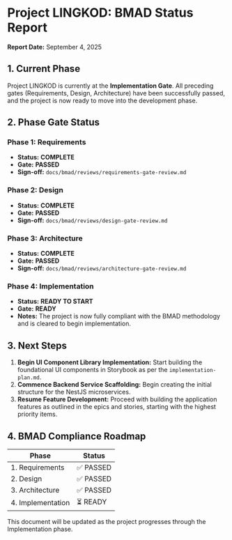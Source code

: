 # Project LINGKOD: BMAD Status Report

**Report Date:** September 4, 2025

## 1. Current Phase

Project LINGKOD is currently at the **Implementation Gate**. All preceding gates (Requirements, Design, Architecture) have been successfully passed, and the project is now ready to move into the development phase.

## 2. Phase Gate Status

### Phase 1: Requirements
- **Status:** **COMPLETE**
- **Gate:** **PASSED**
- **Sign-off:** `docs/bmad/reviews/requirements-gate-review.md`

### Phase 2: Design
- **Status:** **COMPLETE**
- **Gate:** **PASSED**
- **Sign-off:** `docs/bmad/reviews/design-gate-review.md`

### Phase 3: Architecture
- **Status:** **COMPLETE**
- **Gate:** **PASSED**
- **Sign-off:** `docs/bmad/reviews/architecture-gate-review.md`

### Phase 4: Implementation
- **Status:** **READY TO START**
- **Gate:** **READY**
- **Notes:** The project is now fully compliant with the BMAD methodology and is cleared to begin implementation.

## 3. Next Steps

1.  **Begin UI Component Library Implementation:** Start building the foundational UI components in Storybook as per the `implementation-plan.md`.
2.  **Commence Backend Service Scaffolding:** Begin creating the initial structure for the NestJS microservices.
3.  **Resume Feature Development:** Proceed with building the application features as outlined in the epics and stories, starting with the highest priority items.

## 4. BMAD Compliance Roadmap

| Phase | Status |
|---|---|
| 1. Requirements | ✅ PASSED |
| 2. Design | ✅ PASSED |
| 3. Architecture | ✅ PASSED |
| 4. Implementation | ⏳ READY |

This document will be updated as the project progresses through the Implementation phase.
